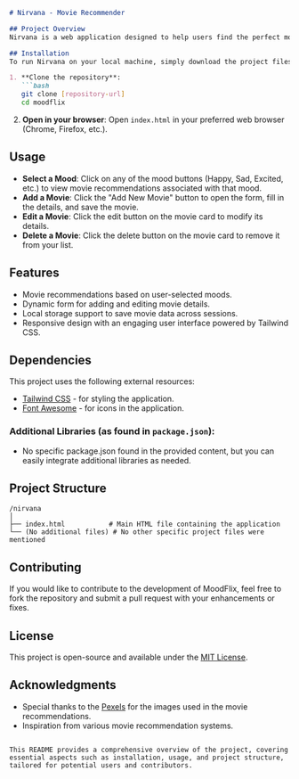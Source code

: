 
```markdown
# Nirvana - Movie Recommender

## Project Overview
Nirvana is a web application designed to help users find the perfect movie based on their current mood. The app allows users to view, add, edit, and delete movies categorized by different moods such as happy, sad, excited, relaxed, romantic, and thrilled.

## Installation
To run Nirvana on your local machine, simply download the project files or clone the repository. The project does not require any server-side technology; you can open the `index.html` file directly in your web browser.

1. **Clone the repository**:
   ```bash
   git clone [repository-url]
   cd moodflix
   ```

2. **Open in your browser**:
   Open `index.html` in your preferred web browser (Chrome, Firefox, etc.).

## Usage
- **Select a Mood**: Click on any of the mood buttons (Happy, Sad, Excited, etc.) to view movie recommendations associated with that mood.
- **Add a Movie**: Click the "Add New Movie" button to open the form, fill in the details, and save the movie.
- **Edit a Movie**: Click the edit button on the movie card to modify its details.
- **Delete a Movie**: Click the delete button on the movie card to remove it from your list.

## Features
- Movie recommendations based on user-selected moods.
- Dynamic form for adding and editing movie details.
- Local storage support to save movie data across sessions.
- Responsive design with an engaging user interface powered by Tailwind CSS.

## Dependencies
This project uses the following external resources:
- [Tailwind CSS](https://tailwindcss.com) - for styling the application.
- [Font Awesome](https://fontawesome.com) - for icons in the application.

### Additional Libraries (as found in `package.json`):
- No specific package.json found in the provided content, but you can easily integrate additional libraries as needed.

## Project Structure
```
/nirvana
│
├── index.html           # Main HTML file containing the application
└── (No additional files) # No other specific project files were mentioned
```

## Contributing
If you would like to contribute to the development of MoodFlix, feel free to fork the repository and submit a pull request with your enhancements or fixes.

## License
This project is open-source and available under the [MIT License](LICENSE).

## Acknowledgments
- Special thanks to the [Pexels](https://www.pexels.com) for the images used in the movie recommendations.
- Inspiration from various movie recommendation systems.
```

This README provides a comprehensive overview of the project, covering essential aspects such as installation, usage, and project structure, tailored for potential users and contributors.
